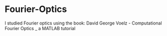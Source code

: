 # Fourier-Optics
I studied Fourier optics using the book: David George Voelz - Computational Fourier Optics _ a MATLAB tutorial
